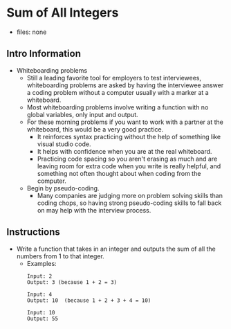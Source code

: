 # Sum of All Integers

* files: none

## Intro Information

* Whiteboarding problems
    * Still a leading favorite tool for employers to test interviewees, whiteboarding problems are asked by having the interviewee answer a coding problem without a computer usually with a marker at a whiteboard.
    * Most whiteboarding problems involve writing a function with no global variables, only input and output.
    * For these morning problems if you want to work with a partner at the whiteboard, this would be a very good practice.
        * It reinforces syntax practicing without the help of something like visual studio code.
        * It helps with confidence when you are at the real whiteboard.
        * Practicing code spacing so you aren't erasing as much and are leaving room for extra code when you write is really helpful, and something not often thought about when coding from the computer.
    * Begin by pseudo-coding. 
        * Many companies are judging more on problem solving skills than coding chops, so having strong pseudo-coding skills to fall back on may help with the interview process. 

## Instructions

* Write a function that takes in an integer and outputs the sum of all the numbers from 1 to that integer.
    * Examples:
        ```
        Input: 2
        Output: 3 (because 1 + 2 = 3)
        ```
        ```
        Input: 4
        Output: 10  (because 1 + 2 + 3 + 4 = 10)
        ```
        ```
        Input: 10
        Output: 55
        ```